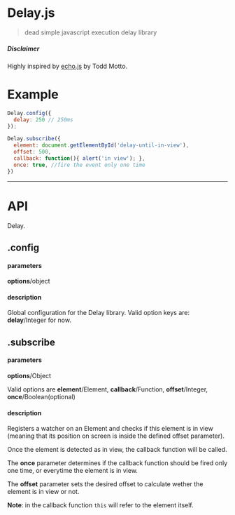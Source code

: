 Delay.js
=================

> dead simple javascript execution delay library


##### Disclaimer

Highly inspired by [echo.js](https://github.com/toddmotto/echo) by Todd Motto.




# Example

```javascript
Delay.config({
  delay: 250 // 250ms
});

Delay.subscribe({
  element: document.getElementById('delay-until-in-view'),
  offset: 500,
  callback: function(){ alert('in view'); },
  once: true, //fire the event only one time
})
```

_______________________



# API

Delay.


## .config

#### parameters

**options**/object

#### description

Global configuration for the Delay library. Valid option keys are: **delay**/Integer for now.





## .subscribe

#### parameters

**options**/Object

Valid options are **element**/Element, **callback**/Function, **offset**/Integer, **once**/Boolean(optional)


#### description

Registers a watcher on an Element and checks if this element is in view (meaning that its position on screen is inside the defined offset parameter).

Once the element is detected as in view, the callback function will be called.

The **once** parameter determines if the callback function should be fired only one time, or everytime the element is in view.

The **offset** parameter sets the desired offset to calculate wether the element is in view or not.

**Note**: in the callback function `this` will refer to the element itself.